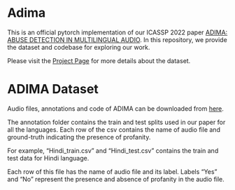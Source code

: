 # Adima

This is an official pytorch implementation of our ICASSP 2022 paper [ADIMA: ABUSE DETECTION IN MULTILINGUAL AUDIO](https://arxiv.org/pdf/2202.07991.pdf). In this repository, we provide the dataset and codebase for exploring our work. 

Please visit the [Project Page](https://sharechat.com/research/adima) for more details about the dataset. 

# ADIMA Dataset

Audio files, annotations and code of ADIMA can be downloaded from [here](https://drive.google.com/drive/folders/1geQ4PlXGsNCvPQDT3tKztvAu817PB5TP).

The annotation folder contains the train and test splits used in our paper for all the languages. Each row of the csv contains the name of audio file and ground-truth indicating the presence of profanity.

For example, “Hindi_train.csv” and “Hindi_test.csv” contains the train and test data for Hindi language. 

Each row of this file has the name of audio file and its label. Labels “Yes” and “No” represent the presence and absence of profanity in the audio file.
